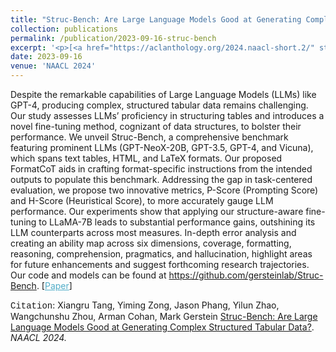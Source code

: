 ```yaml
---
title: "Struc-Bench: Are Large Language Models Good at Generating Complex Structured Tabular Data?"
collection: publications
permalink: /publication/2023-09-16-struc-bench
excerpt: '<p>[<a href="https://aclanthology.org/2024.naacl-short.2/" style="color:#51ADC8;">Paper</a>] - <a href="/publication/2023-09-16-struc-bench" style="color:#51ADC8;">Abstract</a><br /><span style="font-family:Courier New">Citation</span>: Xiangru Tang, Yiming Zong, Jason Phang, Yilun Zhao, Wangchunshu Zhou, Arman Cohan, Mark Gerstein <u>Struc-Bench: Are Large Language Models Good at Generating Complex Structured Tabular Data?</u>. <i>NAACL 2024.</i></p>'
date: 2023-09-16
venue: 'NAACL 2024'
---
```


Despite the remarkable capabilities of Large Language Models (LLMs) like GPT-4, producing complex, structured tabular data remains challenging. Our study assesses LLMs’ proficiency in structuring tables and introduces a novel fine-tuning method, cognizant of data structures, to bolster their performance. We unveil Struc-Bench, a comprehensive benchmark featuring prominent LLMs (GPT-NeoX-20B, GPT-3.5, GPT-4, and Vicuna), which spans text tables, HTML, and LaTeX formats. Our proposed FormatCoT aids in crafting format-specific instructions from the intended outputs to populate this benchmark. Addressing the gap in task-centered evaluation, we propose two innovative metrics, P-Score (Prompting Score) and H-Score (Heuristical Score), to more accurately gauge LLM performance. Our experiments show that applying our structure-aware fine-tuning to LLaMA-7B leads to substantial performance gains, outshining its LLM counterparts across most measures. In-depth error analysis and creating an ability map across six dimensions, coverage, formatting, reasoning, comprehension, pragmatics, and hallucination, highlight areas for future enhancements and suggest forthcoming research trajectories. Our code and models can be found at https://github.com/gersteinlab/Struc-Bench.
[<a href="https://aclanthology.org/2024.naacl-short.2/" style="color:#51ADC8;">Paper</a>]

<span style="font-family:Courier New">Citation</span>: Xiangru Tang, Yiming Zong, Jason Phang, Yilun Zhao, Wangchunshu Zhou, Arman Cohan, Mark Gerstein <u>Struc-Bench: Are Large Language Models Good at Generating Complex Structured Tabular Data?</u>. <i>NAACL 2024.</i> 